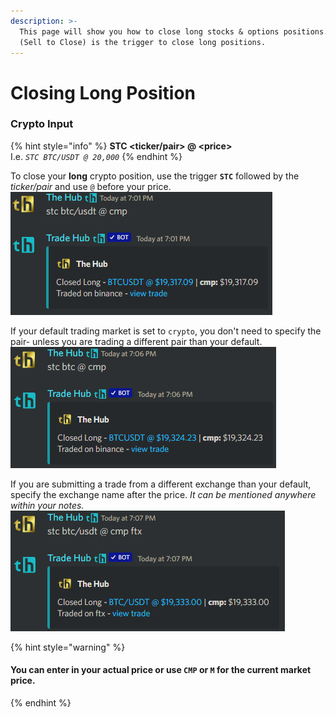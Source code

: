```yaml
---
description: >-
  This page will show you how to close long stocks & options positions. STC
  (Sell to Close) is the trigger to close long positions.
---
```


# Closing Long Position

### Crypto Input

{% hint style="info" %}
**STC \<ticker/pair> @ \<price>**\
I.e. _`STC BTC/USDT @ 20,000`_
{% endhint %}

To close your **long** crypto position, use the trigger **`STC`** followed by the _ticker/pair_ and use `@` before your price. \
![](<../../.gitbook/assets/image (104).png>)

If your default trading market is set to `crypto`, you don't need to specify the pair- unless you are trading a different pair than your default.\
![](<../../.gitbook/assets/image (164).png>)

If you are submitting a trade from a different exchange than your default, specify the exchange name after the price. _It can be mentioned anywhere within your notes._\
![](<../../.gitbook/assets/image (135).png>)



{% hint style="warning" %}
#### You can enter in your actual price or use `CMP` or `M` for the current market price.
{% endhint %}
